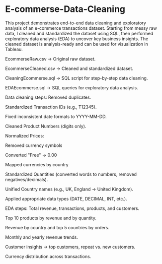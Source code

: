 # E-commerse-Data-Cleaning

This project demonstrates end-to-end data cleaning and exploratory analysis of an e-commerce transactions dataset. Starting from messy raw data, I cleaned and standardized the dataset using SQL, then performed exploratory data analysis (EDA) to uncover key business insights. The cleaned dataset is analysis-ready and can be used for visualization in Tableau.

EcommerseRaw.csv → Original raw dataset.

EcommerseCleaned.csv → Cleaned and standardized dataset.

CleaningEcommerse.sql → SQL script for step-by-step data cleaning.

EDAEcommerse.sql → SQL queries for exploratory data analysis.

Data cleaning steps:
Removed duplicates.

Standardized Transaction IDs (e.g., T12345).

Fixed inconsistent date formats to YYYY-MM-DD.

Cleaned Product Numbers (digits only).

Normalized Prices:

Removed currency symbols

Converted "Free" → 0.00

Mapped currencies by country

Standardized Quantities (converted words to numbers, removed negatives/decimals).

Unified Country names (e.g., UK, England → United Kingdom).

Applied appropriate data types (DATE, DECIMAL, INT, etc.).

EDA steps:
Total revenue, transactions, products, and customers.

Top 10 products by revenue and by quantity.

Revenue by country and top 5 countries by orders.

Monthly and yearly revenue trends.

Customer insights → top customers, repeat vs. new customers.

Currency distribution across transactions.
